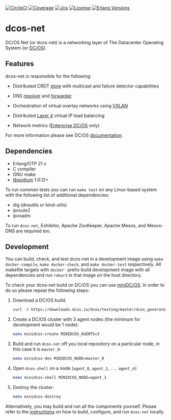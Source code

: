 [![CircleCI][circleci badge]][circleci]
[![Coverage][coverage badge]][covercov]
[![Jira][jira badge]][jira]
[![License][license badge]][license]
[![Erlang Versions][erlang version badge]][erlang]

# dcos-net

DC/OS Net (or dcos-net) is a networking layer of The Datacenter Operating System
(or [DC/OS](http://dcos.io/)).

## Features

dcos-net is responsible for the following:

* Distributed CRDT [store](https://github.com/dcos/lashup) with multicast and
  failure detector capabilities

* DNS [resolver](https://github.com/aetrion/erl-dns) and [forwarder](docs/dcos_dns.md)

* Orchestration of virtual overlay networks using
  [VXLAN](https://tools.ietf.org/html/rfc7348)

* Distributed [Layer 4](http://www.linuxvirtualserver.org/software/ipvs.html)
  virtual IP load balancing

* Network metrics ([Enterprise DC/OS](https://mesosphere.com/product/) only)

For more information please see DC/OS [documentation](https://dcos.io/docs/latest/networking/).

## Dependencies

* Erlang/OTP 21.x
* C compiler
* GNU make
* [libsodium](https://libsodium.org/) 1.0.12+

To run common tests you can run `make test` on any Linux-based system with the
following list of additional dependencies:

* dig (dnsutils or bind-utils)
* iproute2
* ipvsadm

To run `dcos-net`, Exhibitor, Apache ZooKeeper, Apache Mesos, and Mesos-DNS are
required too.

## Development

You can build, check, and test dcos-net in a development image using
`make docker-compile`, `make docker-check`, and `make docker-test` respectively.
All makefile targets with `docker-` prefix build development image with all
dependencies and run `rebar3` in that image on the host directory.

To check your dcos-net build on DC/OS you can use [miniDC/OS](https://dcos-e2e-cli.readthedocs.io/en/latest/). In order to do so please repeat the following steps:

1. Download a DC/OS build:

   ```sh
   curl -O https://downloads.dcos.io/dcos/testing/master/dcos_generate_config.sh
   ```

1. Create a DC/OS cluster with 3 agent nodes (the minimum for development would
   be 1 node):

   ```sh
   make minidcos-create MINIDCOS_AGENTS=3
   ```

1. Build and run `dcos-net` off you local repository on a particular node, in
   this case it is `master_0`:

   ```sh
   make minidcos-dev MINIDCOS_NODE=master_0
   ```

1. Open `dcos-shell` on a node (`agent_0`, `agent_1`, `...` `agent_n`):

   ```sh
   make minidcos-shell MINIDCOS_NODE=agent_1
   ```

1. Destroy the cluster:

   ```sh
   make minidcos-destroy
   ```

Alternatively, you may build and run all the components yourself. Please refer
to the [instructions](docs/build.md) on how to build, configure, and run
`dcos-net` locally.

<!-- Badges -->
[circleci badge]: https://img.shields.io/circleci/project/github/dcos/dcos-net/master.svg?style=flat-square
[coverage badge]: https://img.shields.io/codecov/c/github/dcos/dcos-net/master.svg?style=flat-square
[jira badge]: https://img.shields.io/badge/issues-jira-yellow.svg?style=flat-square
[license badge]: https://img.shields.io/github/license/dcos/dcos-net.svg?style=flat-square
[erlang version badge]: https://img.shields.io/badge/erlang-21.x-blue.svg?style=flat-square

<!-- Links -->
[circleci]: https://circleci.com/gh/dcos/dcos-net
[covercov]: https://codecov.io/gh/dcos/dcos-net
[jira]: https://jira.dcos.io/issues/?jql=component+%3D+networking+AND+project+%3D+DCOS_OSS
[license]: ./LICENSE
[erlang]: http://erlang.org/
